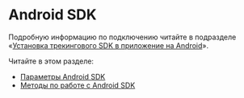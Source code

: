 # Android SDK

Подробную информацию по подключению читайте в подразделе «[Установка трекингового SDK в приложение на Android](../../nachalo-raboty-s-top-100/ustanovka-schyotchika-top-100/ustanovka-trekingovogo-sdk-v-prilozhenie-na-android.md)».

Читайте в этом разделе:

* [Параметры Android SDK](parametry-android-sdk.md)
* [Методы по работе с Android SDK](metody-po-rabote-s-android-sdk/)
